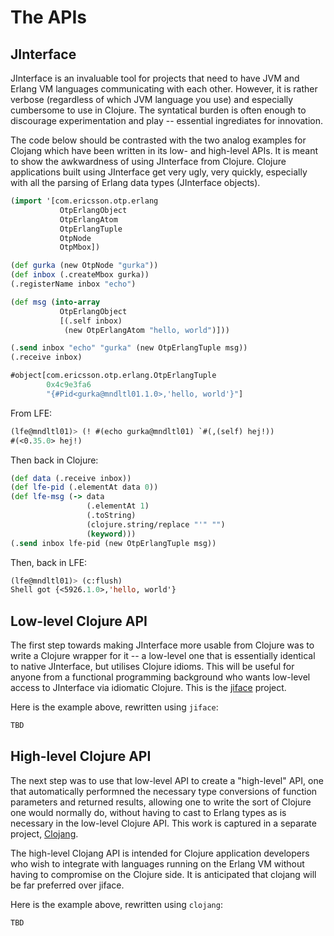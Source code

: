 # The APIs


## JInterface

JInterface is an invaluable tool for projects that need to have JVM and Erlang
VM languages communicating with each other. However, it is rather verbose
(regardless of which JVM language you use) and especially  cumbersome to use
in Clojure. The syntatical burden is often enough to discourage
experimentation and play -- essential ingrediates for innovation.

The code below should be contrasted with the two analog examples for Clojang
which have been written in its low- and high-level APIs. It is meant to show
the awkwardness of using JInterface from Clojure. Clojure applications built
using JInterface get very ugly, very quickly, especially with all the parsing
of Erlang data types (JInterface objects).

```clojure
(import '[com.ericsson.otp.erlang
           OtpErlangObject
           OtpErlangAtom
           OtpErlangTuple
           OtpNode
           OtpMbox])

(def gurka (new OtpNode "gurka"))
(def inbox (.createMbox gurka))
(.registerName inbox "echo")

(def msg (into-array
           OtpErlangObject
           [(.self inbox)
            (new OtpErlangAtom "hello, world")]))

(.send inbox "echo" "gurka" (new OtpErlangTuple msg))
(.receive inbox)

#object[com.ericsson.otp.erlang.OtpErlangTuple
        0x4c9e3fa6
        "{#Pid<gurka@mndltl01.1.0>,'hello, world'}"]
```

From LFE:

```cl
(lfe@mndltl01)> (! #(echo gurka@mndltl01) `#(,(self) hej!))
#(<0.35.0> hej!)
```

Then back in Clojure:

```clojure
(def data (.receive inbox))
(def lfe-pid (.elementAt data 0))
(def lfe-msg (-> data
                 (.elementAt 1)
                 (.toString)
                 (clojure.string/replace "'" "")
                 (keyword)))
(.send inbox lfe-pid (new OtpErlangTuple msg))
```

Then, back in LFE:

```cl
(lfe@mndltl01)> (c:flush)
Shell got {<5926.1.0>,'hello, world'}
```


## Low-level Clojure API

The first step towards making JInterface more usable from Clojure was to write
a Clojure wrapper for it -- a low-level one that is essentially identical to
native JInterface, but utilises Clojure idioms. This will be useful for anyone
from a functional programming background who wants low-level access to
JInterface via idiomatic Clojure. This is the
[jiface](https://github.com/clojang/jiface) project.

Here is the example above, rewritten using `jiface`:

```clj
TBD
```


## High-level Clojure API

The next step was to use that low-level API to create a "high-level" API, one
that automatically performned the necessary type conversions of function
parameters and returned results, allowing one to write the sort of Clojure one
would normally do, without having to cast to Erlang types as is necessary in
the low-level Clojure API. This work is captured in a separate project,
[Clojang](https://github.com/clojang/clojang).

The high-level Clojang API is intended for Clojure application developers who
wish to integrate with languages running on the Erlang VM without having to
compromise on the Clojure side. It is anticipated that clojang will be far
preferred over jiface.

Here is the example above, rewritten using `clojang`:

```clj
TBD
```
